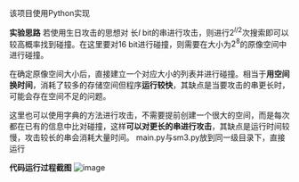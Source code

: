 

该项目使用Python实现



**实验思路**
若使用生日攻击的思想对 长$l$ bit的串进行攻击，则进行$2^{l/2}$次搜索即可以较高概率找到碰撞。在这里要对16 bit进行碰撞，则需要在大小为$2^8$的原像空间中进行碰撞。

在确定原像空间大小后，直接建立一个对应大小的列表并进行碰撞。相当于**用空间换时间**，消耗了较多的存储空间但程序**运行较快**，其缺点是当要攻击的串更长时，可能会存在空间不足的问题。

这里也可以使用字典的方法进行攻击，不需要提前创建一个很大的空间，而是每次都在已有的信息中比对碰撞，这样**可以对更长的串进行攻击**，其缺点是运行时间较慢，攻击较长的串会消耗大量时间。
main.py与sm3.py放到同一级目录下，直接运行



**代码运行过程截图**
![image](https://github.com/hackerhui123/groupx/assets/107422784/4ea30fd1-25e3-4b20-9d1a-9e082ce524c7)
